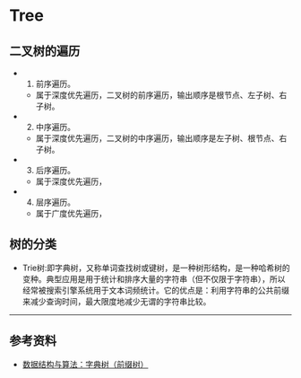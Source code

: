 # Tree

## 二叉树的遍历
   - 1. 前序遍历。 
     - 属于深度优先遍历，二叉树的前序遍历，输出顺序是根节点、左子树、右子树。
   - 2. 中序遍历。 
     - 属于深度优先遍历，二叉树的中序遍历，输出顺序是左子树、根节点、右子树。
   - 3. 后序遍历。
     - 属于深度优先遍历，
   - 4. 层序遍历。
     - 属于广度优先遍历，

## 树的分类
  - Trie树:即字典树，又称单词查找树或键树，是一种树形结构，是一种哈希树的变种。典型应用是用于统计和排序大量的字符串（但不仅限于字符串），所以经常被搜索引擎系统用于文本词频统计。它的优点是：利用字符串的公共前缀来减少查询时间，最大限度地减少无谓的字符串比较。

---
## 参考资料
  - [数据结构与算法：字典树（前缀树）](https://zhuanlan.zhihu.com/p/28891541)
